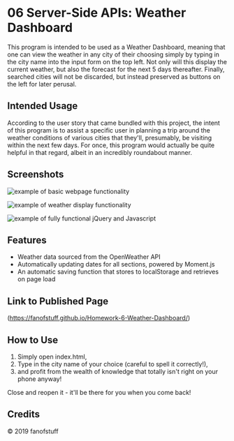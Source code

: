 # 06 Server-Side APIs: Weather Dashboard

This program is intended to be used as a Weather Dashboard, meaning that one can view the weather in any city of their choosing simply by typing in the city name into the input form on the top left. Not only will this display the current weather, but also the forecast for the next 5 days thereafter. Finally, searched cities will not be discarded, but instead preserved as buttons on the left for later perusal. 

## Intended Usage

According to the user story that came bundled with this project, the intent of this program is to assist a specific user in planning a trip around the weather conditions of various cities that they'll, presumably, be visiting within the next few days. For once, this program would actually be quite helpful in that regard, albeit in an incredibly roundabout manner. 

## Screenshots

![example of basic webpage functionality](./Assets/Images/example_of_functionality.png)

![example of weather display functionality](./Assets/Images/more_functionality.png)

![example of fully functional jQuery and Javascript](./Assets/Images/code-example.png)

## Features

- Weather data sourced from the OpenWeather API
- Automatically updating dates for all sections, powered by Moment.js
- An automatic saving function that stores to localStorage and retrieves on page load

## Link to Published Page

(https://fanofstuff.github.io/Homework-6-Weather-Dashboard/)

## How to Use

1. Simply open index.html, 
2. Type in the city name of your choice (careful to spell it correctly!), 
3. and profit from the wealth of knowledge that totally isn't right on your phone anyway! 

Close and reopen it - it'll be there for you when you come back! 

## Credits

© 2019 fanofstuff